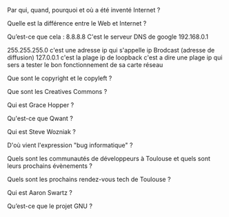 Par qui, quand, pourquoi et où a été inventé Internet ?

Quelle est la différence entre le Web et Internet ?

Qu’est-ce que cela :
8.8.8.8
C'est le serveur DNS de google 
192.168.0.1

255.255.255.0
c'est une adresse ip qui s'appelle ip Brodcast (adresse de diffusion)
127.0.0.1
c'est la plage ip de loopback c'est a dire une plage ip qui sers a tester le bon fonctionnement de sa carte réseau

Que sont le copyright et le copyleft ?

Que sont les Creatives Commons ?

Qui est Grace Hopper ?

Qu'est-ce que Qwant ?

Qui est Steve Wozniak ?

D'où vient l'expression "bug informatique" ?

Quels sont les communautés de développeurs à Toulouse et quels sont leurs prochains évènements ?

Quels sont les prochains rendez-vous tech de Toulouse ?

Qui est Aaron Swartz ?

Qu’est-ce que le projet GNU ?


